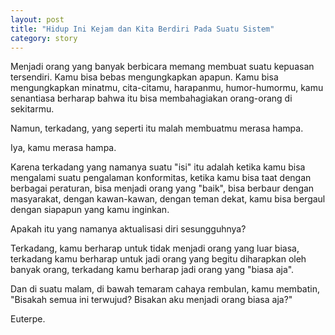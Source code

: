 ```yaml
---
layout: post
title: "Hidup Ini Kejam dan Kita Berdiri Pada Suatu Sistem"
category: story
---
```


Menjadi orang yang banyak berbicara memang membuat suatu kepuasan tersendiri. Kamu bisa bebas mengungkapkan apapun. Kamu bisa mengungkapkan minatmu, cita-citamu, harapanmu, humor-humormu, kamu senantiasa berharap bahwa itu bisa membahagiakan orang-orang di sekitarmu.

Namun, terkadang, yang seperti itu malah membuatmu merasa hampa. 

Iya, kamu merasa hampa.

Karena terkadang yang namanya suatu "isi" itu adalah ketika kamu bisa mengalami suatu pengalaman konformitas, ketika kamu bisa taat dengan berbagai peraturan, bisa menjadi orang yang "baik", bisa berbaur dengan masyarakat, dengan kawan-kawan, dengan teman dekat, kamu bisa bergaul dengan siapapun yang kamu inginkan.

Apakah itu yang namanya aktualisasi diri sesungguhnya?

Terkadang, kamu berharap untuk tidak menjadi orang yang luar biasa, terkadang kamu berharap untuk jadi orang yang begitu diharapkan oleh banyak orang, terkadang kamu berharap jadi orang yang "biasa aja".

Dan di suatu malam, di bawah temaram cahaya rembulan, kamu membatin, "Bisakah semua ini terwujud? Bisakan aku menjadi orang biasa aja?"

Euterpe.